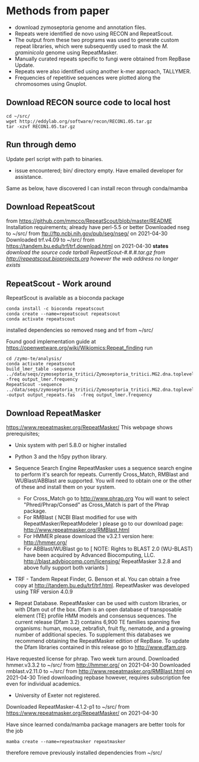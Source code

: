 # Methods from paper
- download zymoseptoria genome and annotation files.
- Repeats were identified de novo using RECON and RepeatScout.
- The output from these two programs was used to generate custom repeat libraries, which were subsequently used to mask the *M. graminicola* genome using RepeatMasker. 
- Manually curated repeats specific to fungi were obtained from RepBase Update. 
- Repeats were also identified using another k-mer approach, TALLYMER.
- Frequencies of repetitive sequences were plotted along the chromosomes using Gnuplot.

## Download RECON source code to local host

    cd ~/src/
    wget http://eddylab.org/software/recon/RECON1.05.tar.gz
    tar -xzvf RECON1.05.tar.gz

## Run through demo
Update perl script with path to binaries.
- issue encountered; bin/ directory empty. Have emailed developer for assistance.

Same as below, have discovered I can install recon through conda/mamba


## Download RepeatScout
from https://github.com/mmcco/RepeatScout/blob/master/README
Installation requirements;
already have perl-5.5 or better
Downloaded nseg to ~/src/ from ftp://ftp.ncbi.nih.gov/pub/seg/nseg/ on 2021-04-30
Downloaded trf.v4.09 to ~/src/ from https://tandem.bu.edu/trf/trf.download.html on 2021-04-30
**states** *download the source code tarball RepeatScout-#.#.#.tar.gz 
     from http://repeatscout.bioprojects.org however the web address no longer exists*

## RepeatScout - Work around
RepeatScout is available as a bioconda package
    
    conda install -c bioconda repeatscout
    conda create --name=repeatscout repeatscout
    conda activate repeatscout

installed dependencies so  removed nseg and trf from ~/src/

Found good implementation guide at https://openwetware.org/wiki/Wikiomics:Repeat_finding
run
    
    cd /zymo-te/analysis/
    conda activate repeatscout
    build_lmer_table -sequence ../data/seqs/zymoseptoria_tritici/Zymoseptoria_tritici.MG2.dna.toplevel.fa -freq output_lmer.frequency
    RepeatScout -sequence ../data/seqs/zymoseptoria_tritici/Zymoseptoria_tritici.MG2.dna.toplevel.fa -output output_repeats.fas  -freq output_lmer.frequency

## Download RepeatMasker
https://www.repeatmasker.org/RepeatMasker/
This webpage shows prerequisites;

- Unix system with perl 5.8.0 or higher installed
- Python 3 and the h5py python library.
- Sequence Search Engine
RepeatMasker uses a sequence search engine to perform it's search for repeats. Currently Cross_Match, RMBlast and WUBlast/ABBlast are supported. You will need to obtain one or the other of these and install them on your system.

    - For Cross_Match go to http://www.phrap.org You will want to select "Phred/Phrap/Consed" as Cross_Match is part of the Phrap package.
    - For RMBlast ( NCBI Blast modified for use with RepeatMasker/RepeatModeler ) please go to our download page: http://www.repeatmasker.org/RMBlast.html
    - For HMMER please download the v3.2.1 version here: http://hmmer.org/
    - For ABBlast/WUBlast go to [ NOTE: Rights to BLAST 2.0 (WU-BLAST) have been acquired by Advanced Biocomputing, LLC. http://blast.advbiocomp.com/licensing/ RepeatMasker 3.2.8 and above fully support both variants ]

- TRF - Tandem Repeat Finder, G. Benson et al. You can obtain a free copy at http://tandem.bu.edu/trf/trf.html. RepeatMasker was developed using TRF version 4.0.9

- Repeat Database. RepeatMasker can be used with custom libraries, or with Dfam out of the box. Dfam is an open database of transposable element (TE) profile HMM models and consensus sequences. The current release (Dfam 3.2) contains 6,900 TE families spanning five organisms: human, mouse, zebrafish, fruit fly, nematode, and a growing number of additional species. To supplement this databases we recommend obtaining the RepeatMasker edition of RepBase.
To update the Dfam libraries contained in this release go to http://www.dfam.org.

Have requested license for phrap. Two week turn around.
Downloaded hmmer.v3.3.2 to ~/src/ from http://hmmer.org/ on 2021-04-30
Downloaded rmblast.v2.11.0 to ~/src/ from http://www.repeatmasker.org/RMBlast.html on 2021-04-30
Tried downloading repbase however, requires subscription fee even for individual academics.
- University of Exeter not registered.

Downloaded RepeatMasker-4.1.2-p1 to ~/src/ from https://www.repeatmasker.org/RepeatMasker/ on 2021-04-30 

Have since learned conda/mamba package managers are better tools for the job

    mamba create --name=repeatmasker repeatmasker
therefore remove previously installed dependencies from ~/src/